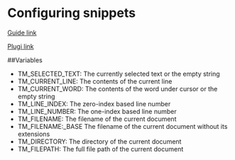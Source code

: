 
# Configuring snippets

[Guide link](https://github.com/microsoft/language-server-protocol/blob/e251f1dc1e0405baa22c1ee7945119e0b78609e8/_specifications/lsp/3.18/language/completion.md#variables)

[Plugi link](https://github.com/hrsh7th/vim-vsnip)

##Variables
- TM_SELECTED_TEXT: The currently selected text or the empty string
- TM_CURRENT_LINE: The contents of the current line
- TM_CURRENT_WORD: The contents of the word under cursor or the empty string
- TM_LINE_INDEX: The zero-index based line number
- TM_LINE_NUMBER: The one-index based line number
- TM_FILENAME: The filename of the current document
- TM_FILENAME:_BASE The filename of the current document without its extensions
- TM_DIRECTORY: The directory of the current document
- TM_FILEPATH: The full file path of the current document
